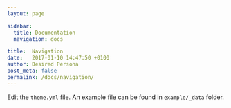```yaml
---
layout: page

sidebar:
  title: Documentation
  navigation: docs

title:  Navigation
date:   2017-01-10 14:47:50 +0100
author: Desired Persona
post_meta: false
permalink: /docs/navigation/
---
```


Edit the `theme.yml` file. An example file can be found in `example/_data` folder.